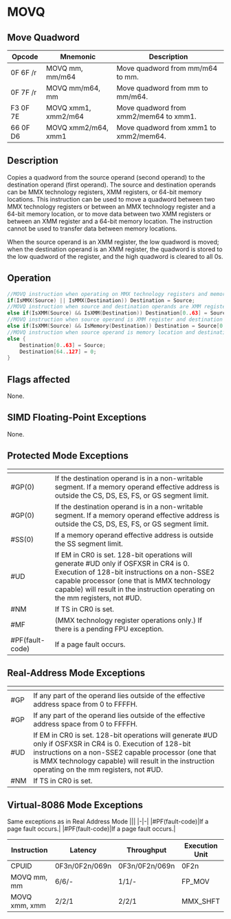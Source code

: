 # MOVQ
 
## Move Quadword
 
 
|Opcode|Mnemonic|Description|
|-|-|-|
|0F 6F /r|MOVQ mm, mm/m64|Move quadword from mm/m64 to mm.|
|0F 7F /r|MOVQ mm/m64, mm|Move quadword from mm to mm/m64.|
|F3 0F 7E|MOVQ xmm1, xmm2/m64|Move quadword from xmm2/mem64 to xmm1.|
|66 0F D6|MOVQ xmm2/m64, xmm1|Move quadword from xmm1 to xmm2/mem64.|
 
## Description
 
Copies a quadword from the source operand (second operand) to the destination operand (first operand). The source and destination operands can be MMX technology registers, XMM registers, or 64-bit memory locations. This instruction can be used to move a quadword between two MMX technology registers or between an MMX technology register and a 64-bit memory location, or to move data between two XMM registers or between an XMM register and a 64-bit memory location. The instruction cannot be used to transfer data between memory locations.
 
When the source operand is an XMM register, the low quadword is moved; when the destination operand is an XMM register, the quadword is stored to the low quadword of the register, and the high quadword is cleared to all 0s.
 
 
## Operation
 
```c
//MOVQ instruction when operating on MMX technology registers and memory locations:
if(IsMMX(Source) || IsMMX(Destination)) Destination = Source;
//MOVQ instruction when source and destination operands are XMM registers:
else if(IsXMM(Source) && IsXMM(Destination)) Destination[0..63] = Source[0..63];
//MOVQ instruction when source operand is XMM register and destination operand is memory location:
else if(IsXMM(Source) && IsMemory(Destination)) Destination = Source[0..63];
//MOVQ instruction when source operand is memory location and destination operand is XMM register:
else {
	Destination[0..63] = Source;
	Destination[64..127] = 0;
}

```
 
 
## Flags affected
 
None.

 
 
## SIMD Floating-Point Exceptions
 
None.
 
## Protected Mode Exceptions
 
|[]()||
|-|-|
|#GP(0)|If the destination operand is in a non-writable segment. If a memory operand effective address is outside the CS, DS, ES, FS, or GS segment limit.|
|#GP(0)|If the destination operand is in a non-writable segment. If a memory operand effective address is outside the CS, DS, ES, FS, or GS segment limit.|
|#SS(0)|If a memory operand effective address is outside the SS segment limit.|
|#UD|If EM in CR0 is set. 128-bit operations will generate #UD only if OSFXSR in CR4 is 0. Execution of 128-bit instructions on a non-SSE2 capable processor (one that is MMX technology capable) will result in the instruction operating on the mm registers, not #UD.|
|#NM|If TS in CR0 is set.|
|#MF|(MMX technology register operations only.) If there is a pending FPU exception.|
|#PF(fault-code)|If a page fault occurs.|
 
## Real-Address Mode Exceptions
 
|[]()||
|-|-|
|#GP|If any part of the operand lies outside of the effective address space from 0 to FFFFH.|
|#GP|If any part of the operand lies outside of the effective address space from 0 to FFFFH.|
|#UD|If EM in CR0 is set. 128-bit operations will generate #UD only if OSFXSR in CR4 is 0. Execution of 128-bit instructions on a non-SSE2 capable processor (one that is MMX technology capable) will result in the instruction operating on the mm registers, not #UD.|
|#NM|If TS in CR0 is set.|
 
## Virtual-8086 Mode Exceptions
 
Same exceptions as in Real Address Mode
|[]()||
|-|-|
|#PF(fault-code)|If a page fault occurs.|
|#PF(fault-code)|If a page fault occurs.|
 
|Instruction|Latency|Throughput|Execution Unit|
|-|-|-|-|
|CPUID|0F3n/0F2n/069n|0F3n/0F2n/069n|0F2n|
|MOVQ mm, mm|6/6/-|1/1/-|FP_MOV|
|MOVQ xmm, xmm|2/2/1|2/2/1|MMX_SHFT|
